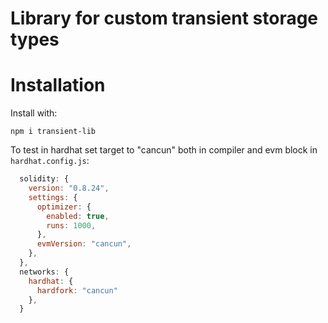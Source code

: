 # Library for custom transient storage types

# Installation

Install with:

```shell
npm i transient-lib
```

To test in hardhat set target to "cancun" both in compiler and evm block in `hardhat.config.js`:

```js
  solidity: {
    version: "0.8.24",
    settings: {
      optimizer: {
        enabled: true,
        runs: 1000,
      },
      evmVersion: "cancun",
    },
  },
  networks: {
    hardhat: {
      hardfork: "cancun"
    },
  }
```